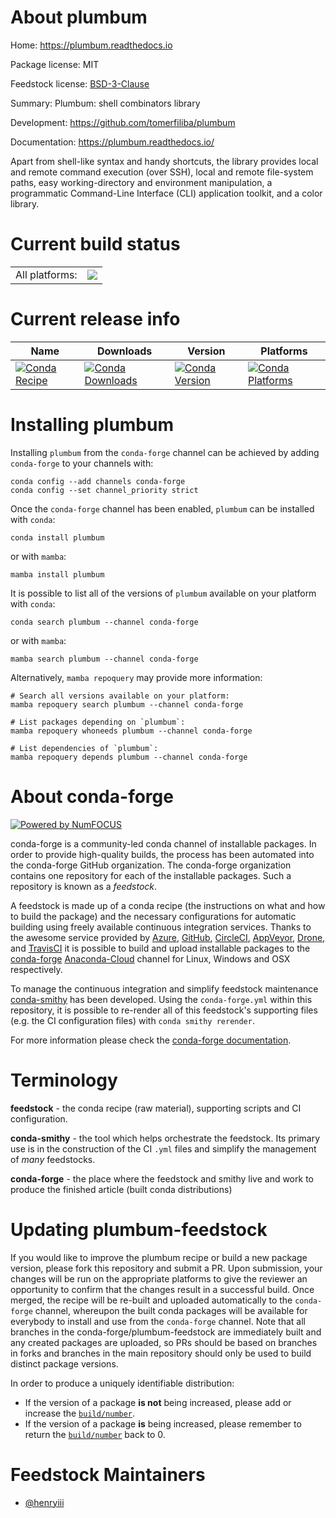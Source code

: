 About plumbum
=============

Home: https://plumbum.readthedocs.io

Package license: MIT

Feedstock license: [BSD-3-Clause](https://github.com/conda-forge/plumbum-feedstock/blob/main/LICENSE.txt)

Summary: Plumbum: shell combinators library

Development: https://github.com/tomerfiliba/plumbum

Documentation: https://plumbum.readthedocs.io/

Apart from shell-like syntax and handy shortcuts, the library provides local and
remote command execution (over SSH), local and remote file-system paths, easy
working-directory and environment manipulation, a programmatic Command-Line
Interface (CLI) application toolkit, and a color library.


Current build status
====================


<table><tr><td>All platforms:</td>
    <td>
      <a href="https://dev.azure.com/conda-forge/feedstock-builds/_build/latest?definitionId=4095&branchName=main">
        <img src="https://dev.azure.com/conda-forge/feedstock-builds/_apis/build/status/plumbum-feedstock?branchName=main">
      </a>
    </td>
  </tr>
</table>

Current release info
====================

| Name | Downloads | Version | Platforms |
| --- | --- | --- | --- |
| [![Conda Recipe](https://img.shields.io/badge/recipe-plumbum-green.svg)](https://anaconda.org/conda-forge/plumbum) | [![Conda Downloads](https://img.shields.io/conda/dn/conda-forge/plumbum.svg)](https://anaconda.org/conda-forge/plumbum) | [![Conda Version](https://img.shields.io/conda/vn/conda-forge/plumbum.svg)](https://anaconda.org/conda-forge/plumbum) | [![Conda Platforms](https://img.shields.io/conda/pn/conda-forge/plumbum.svg)](https://anaconda.org/conda-forge/plumbum) |

Installing plumbum
==================

Installing `plumbum` from the `conda-forge` channel can be achieved by adding `conda-forge` to your channels with:

```
conda config --add channels conda-forge
conda config --set channel_priority strict
```

Once the `conda-forge` channel has been enabled, `plumbum` can be installed with `conda`:

```
conda install plumbum
```

or with `mamba`:

```
mamba install plumbum
```

It is possible to list all of the versions of `plumbum` available on your platform with `conda`:

```
conda search plumbum --channel conda-forge
```

or with `mamba`:

```
mamba search plumbum --channel conda-forge
```

Alternatively, `mamba repoquery` may provide more information:

```
# Search all versions available on your platform:
mamba repoquery search plumbum --channel conda-forge

# List packages depending on `plumbum`:
mamba repoquery whoneeds plumbum --channel conda-forge

# List dependencies of `plumbum`:
mamba repoquery depends plumbum --channel conda-forge
```


About conda-forge
=================

[![Powered by
NumFOCUS](https://img.shields.io/badge/powered%20by-NumFOCUS-orange.svg?style=flat&colorA=E1523D&colorB=007D8A)](https://numfocus.org)

conda-forge is a community-led conda channel of installable packages.
In order to provide high-quality builds, the process has been automated into the
conda-forge GitHub organization. The conda-forge organization contains one repository
for each of the installable packages. Such a repository is known as a *feedstock*.

A feedstock is made up of a conda recipe (the instructions on what and how to build
the package) and the necessary configurations for automatic building using freely
available continuous integration services. Thanks to the awesome service provided by
[Azure](https://azure.microsoft.com/en-us/services/devops/), [GitHub](https://github.com/),
[CircleCI](https://circleci.com/), [AppVeyor](https://www.appveyor.com/),
[Drone](https://cloud.drone.io/welcome), and [TravisCI](https://travis-ci.com/)
it is possible to build and upload installable packages to the
[conda-forge](https://anaconda.org/conda-forge) [Anaconda-Cloud](https://anaconda.org/)
channel for Linux, Windows and OSX respectively.

To manage the continuous integration and simplify feedstock maintenance
[conda-smithy](https://github.com/conda-forge/conda-smithy) has been developed.
Using the ``conda-forge.yml`` within this repository, it is possible to re-render all of
this feedstock's supporting files (e.g. the CI configuration files) with ``conda smithy rerender``.

For more information please check the [conda-forge documentation](https://conda-forge.org/docs/).

Terminology
===========

**feedstock** - the conda recipe (raw material), supporting scripts and CI configuration.

**conda-smithy** - the tool which helps orchestrate the feedstock.
                   Its primary use is in the construction of the CI ``.yml`` files
                   and simplify the management of *many* feedstocks.

**conda-forge** - the place where the feedstock and smithy live and work to
                  produce the finished article (built conda distributions)


Updating plumbum-feedstock
==========================

If you would like to improve the plumbum recipe or build a new
package version, please fork this repository and submit a PR. Upon submission,
your changes will be run on the appropriate platforms to give the reviewer an
opportunity to confirm that the changes result in a successful build. Once
merged, the recipe will be re-built and uploaded automatically to the
`conda-forge` channel, whereupon the built conda packages will be available for
everybody to install and use from the `conda-forge` channel.
Note that all branches in the conda-forge/plumbum-feedstock are
immediately built and any created packages are uploaded, so PRs should be based
on branches in forks and branches in the main repository should only be used to
build distinct package versions.

In order to produce a uniquely identifiable distribution:
 * If the version of a package **is not** being increased, please add or increase
   the [``build/number``](https://docs.conda.io/projects/conda-build/en/latest/resources/define-metadata.html#build-number-and-string).
 * If the version of a package **is** being increased, please remember to return
   the [``build/number``](https://docs.conda.io/projects/conda-build/en/latest/resources/define-metadata.html#build-number-and-string)
   back to 0.

Feedstock Maintainers
=====================

* [@henryiii](https://github.com/henryiii/)

